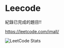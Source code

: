 # Leecode

紀錄已完成的題目!!

https://leetcode.com/imall/

![LeetCode Stats](https://leetcode.card.workers.dev/imall?theme=unicorn&font=baloo&extension=activity)
